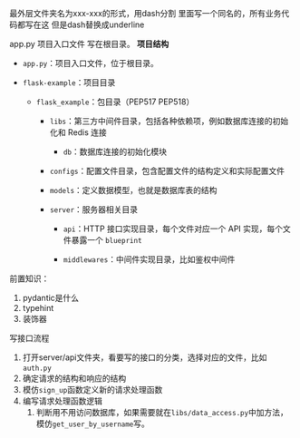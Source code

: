 最外层文件夹名为xxx-xxx的形式，用dash分割
里面写一个同名的，所有业务代码都写在这 但是dash替换成underline

app.py 项目入口文件 写在根目录。
**项目结构**

- `app.py`：项目入口文件，位于根目录。

- `flask-example`：项目目录

  - `flask_example`：包目录（PEP517 PEP518）

    - `libs`：第三方中间件目录，包括各种依赖项，例如数据库连接的初始化和 Redis 连接

      - `db`：数据库连接的初始化模块

    - `configs`：配置文件目录，包含配置文件的结构定义和实际配置文件
    - `models`：定义数据模型，也就是数据库表的结构
    - `server`：服务器相关目录

      - `api`：HTTP 接口实现目录，每个文件对应一个 API 实现，每个文件暴露一个 `blueprint`

      - `middlewares`：中间件实现目录，比如鉴权中间件

前置知识：
1. pydantic是什么
2. typehint
3. 装饰器

写接口流程
1. 打开server/api文件夹，看要写的接口的分类，选择对应的文件，比如`auth.py`
2. 确定请求的结构和响应的结构
3. 模仿`sign_up`函数定义新的请求处理函数
4. 编写请求处理函数逻辑
   1. 判断用不用访问数据库，如果需要就在`libs/data_access.py`中加方法，模仿`get_user_by_username`写。
